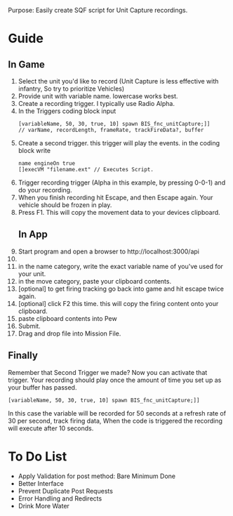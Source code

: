 Purpose: Easily create SQF script for Unit Capture recordings.

<h1>Guide</h1>

<h2>In Game</h2>

<ol>

   <li>Select the unit you'd like to record (Unit Capture is less effective with infantry, So try to prioritize Vehicles)</li>

   <li>Provide unit with variable name. lowercase works best.</li>

   <li>Create a recording trigger. I typically use Radio Alpha.</li>

   <li>In the Triggers coding block input

```
[variableName, 50, 30, true, 10] spawn BIS_fnc_unitCapture;]]
// varName, recordLength, frameRate, trackFireData?, buffer
```

   </li>

   <li>Create a second trigger. this trigger will play the events. in the coding block write

```
name engineOn true
[]execVM "filename.ext" // Executes Script.
```

   </li>

   <li>Trigger recording trigger (Alpha in this example, by pressing 0-0-1) and do your recording.</li>

   <li>When you finish recording hit Escape, and then Escape again. Your vehicle should be frozen in play.</li>

   <li>Press F1. This will copy the movement data to your devices clipboard.</li>

   <h2>In App</h2>

   <li>Start program and open a browser to http://localhost:3000/api<li>

   <li>in the name category, write the exact variable name of you've used for your unit.</li>

   <li>in the move category, paste your clipboard contents.</li>

   <li>[optional] to get firing tracking go back into game and hit escape twice again.</li>

   <li>[optional] click F2 this time. this will copy the firing content onto your clipboard.</li>

   <li>paste clipboard contents into Pew</li>

   <li>Submit.</li>

   <li>Drag and drop file into Mission File.</li>

</ol>

<h2>Finally</h2>

Remember that Second Trigger we made? Now you can activate that trigger. Your recording should play once the amount of time you set up as your buffer has passed.

```
[variableName, 50, 30, true, 10] spawn BIS_fnc_unitCapture;]]
```

In this case the variable will be recorded for 50 seconds at a refresh rate of 30 per second, track firing data, When the code is triggered the recording will execute after 10 seconds.

<h1>To Do List</h1>

<ul>
   <li>Apply Validation for post method: Bare Minimum Done</li>
   <li>Better Interface</li>
   <li>Prevent Duplicate Post Requests</li>
   <li>Error Handling and Redirects</li>
   <li>Drink More Water</li>
</ul>
